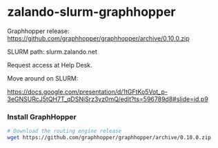 # zalando-slurm-graphhopper

Graphhopper release:
https://github.com/graphhopper/graphhopper/archive/0.10.0.zip

SLURM path:
slurm.zalando.net

Request access at Help Desk.

Move around on SLURM:

https://docs.google.com/presentation/d/1tGFtKo5Vot_p-3eGNSURcJ5tQH7T_qDSNiSrz3yz0mQ/edit?ts=596789d8#slide=id.p9

### Install GraphHopper

```bash
# Download the routing engine release
wget https://github.com/graphhopper/graphhopper/archive/0.10.0.zip
